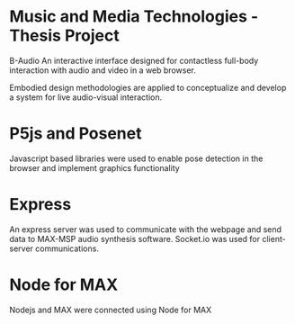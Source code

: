 # Music and Media Technologies - Thesis Project
B-Audio
An interactive interface designed for contactless full-body interaction with audio and video in a web browser. 

Embodied design methodologies are applied to conceptualize and develop a system for live audio-visual interaction. 

# P5js and Posenet
Javascript based libraries were used to enable pose detection in the browser and implement graphics functionality

# Express
An express server was used to communicate with the webpage and send data to MAX-MSP audio synthesis software. Socket.io was used for client-server communications.

# Node for MAX
Nodejs and MAX were connected using Node for MAX
